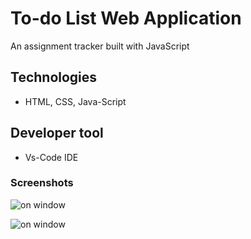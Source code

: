 # To-do List Web Application
An assignment tracker built with JavaScript

## Technologies
- HTML, CSS, Java-Script

## Developer tool
- Vs-Code IDE

### Screenshots

![on window](https://www.linkpicture.com/q/Screenshot_20221113_105645.png)

![on window](https://www.linkpicture.com/q/Screenshot_20221113_105612.png)
